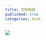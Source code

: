 ```yaml
---
title: 怎样解题
published: true
categories: book
---
```


![](https://raw.githubusercontent.com/luxianche-studypath/cloud/master/how-to-solve-it.png)

